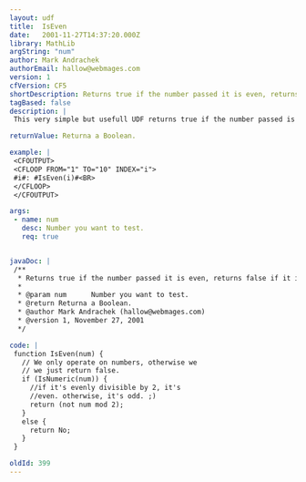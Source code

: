 ```yaml
---
layout: udf
title:  IsEven
date:   2001-11-27T14:37:20.000Z
library: MathLib
argString: "num"
author: Mark Andrachek
authorEmail: hallow@webmages.com
version: 1
cfVersion: CF5
shortDescription: Returns true if the number passed it is even, returns false if it is not.
tagBased: false
description: |
 This very simple but usefull UDF returns true if the number passed is even, or false if it is not.

returnValue: Returna a Boolean.

example: |
 <CFOUTPUT>
 <CFLOOP FROM="1" TO="10" INDEX="i">
 #i#: #IsEven(i)#<BR>
 </CFLOOP>
 </CFOUTPUT>

args:
 - name: num
   desc: Number you want to test.
   req: true


javaDoc: |
 /**
  * Returns true if the number passed it is even, returns false if it is not.
  * 
  * @param num      Number you want to test. 
  * @return Returna a Boolean. 
  * @author Mark Andrachek (hallow@webmages.com) 
  * @version 1, November 27, 2001 
  */

code: |
 function IsEven(num) {
   // We only operate on numbers, otherwise we
   // we just return false.
   if (IsNumeric(num)) {
     //if it's evenly divisible by 2, it's
     //even. otherwise, it's odd. ;)
     return (not num mod 2);
   }
   else {
     return No;
   }
 }

oldId: 399
---
```


